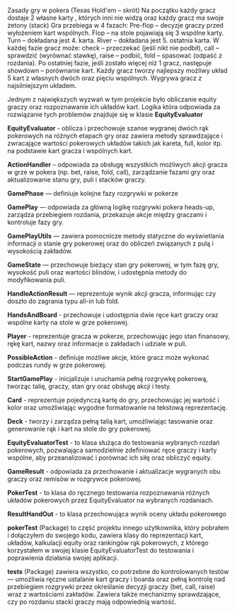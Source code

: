 Zasady gry w pokera (Texas Hold'em – skrót)
Na początku każdy gracz dostaje 2 własne karty , których inni nie widzą oraz każdy gracz ma swoje żetony (stack)
Gra przebiega w 4 fazach:
Pre-flop – decyzje graczy przed wyłożeniem kart wspólnych.
Flop – na stole pojawiają się 3 wspólne karty.
Turn – dokładana jest 4. karta.
River – dokładana jest 5. ostatnia karta.
W każdej fazie gracz może:
check – przeczekać (jeśli nikt nie podbił),
call – sprawdzić (wyrównać stawkę),
raise – podbić,
fold – spasować (odpaść z rozdania).
Po ostatniej fazie, jeśli zostało więcej niż 1 gracz, następuje showdown – porównanie kart.
Każdy gracz tworzy najlepszy możliwy układ 5 kart z własnych dwóch oraz pięciu wspólnych.
Wygrywa gracz z najsilniejszym układem.

Jednym z największych wyzwań w tym projekcie było obliczanie equity graczy oraz rozpoznawanie ich układów kart. Logika która odpowiada za rozwiązanie tych problemów znajduje się w klasie **EquityEvaluator**

**EquityEvaluator** - oblicza i przechowuje szanse wygranej dwóch rąk pokerowych na różnych etapach gry oraz zawiera metody sprawdzające i zwracające wartości pokerowych układów takich jak kareta, full, kolor itp.
na podstawie kart gracza i wspólnych kart.

**ActionHandler** – odpowiada za obsługę wszystkich możliwych akcji gracza w grze w pokera (np. bet, raise, fold, call), zarządzanie fazami gry oraz aktualizowanie stanu gry, puli i stacków graczy.

**GamePhase** — definiuje kolejne fazy rozgrywki w pokerze

**GamePlay** — odpowiada za główną logikę rozgrywki pokera heads-up, zarządza przebiegiem rozdania, przekazuje akcje między graczami i kontroluje fazy gry.

**GamePlayUtils** — zawiera pomocnicze metody statyczne do wyświetlania informacji o stanie gry pokerowej oraz do obliczeń związanych z pulą i wysokością zakładów.

**GameState** — przechowuje bieżący stan gry pokerowej, w tym fazę gry, wysokość puli oraz wartości blindów, i udostępnia metody do modyfikowania puli.

**HandleActionResult** — reprezentuje wynik akcji gracza, informując czy doszło do zagrania typu all-in lub fold.

**HandsAndBoard** - przechowuje i udostępnia dwie ręce kart graczy oraz wspólne karty na stole w grze pokerowej.

**Player** - reprezentuje gracza w pokerze, przechowując jego stan finansowy, rękę kart, nazwy oraz informacje o zakładach i udziale w puli.

**PossibleAction** - definiuje możliwe akcje, które gracz może wykonać podczas rundy w grze pokerowej.

**StartGamePlay** - inicjalizuje i uruchamia pełną rozgrywkę pokerową, tworząc talię, graczy, stan gry oraz obsługę akcji i testy.

**Card** - reprezentuje pojedynczą kartę do gry, przechowując jej wartość i kolor oraz umożliwiając wygodne formatowanie na tekstową reprezentację.

**Deck** - tworzy i zarządza pełną talią kart, umożliwiając tasowanie oraz generowanie rąk i kart na stole do gry pokerowej.

**EquityEvaluatorTest** - to klasa służąca do testowania wybranych rozdań pokerowych, pozwalająca samodzielnie zdefiniować ręce graczy i karty wspólne, aby przeanalizować i porównać ich siłę oraz obliczyć equity.

**GameResult** - odpowiada za przechowanie i aktualizacje wygranych obu graczy oraz remisów w rozgrywce pokerowej.

**PokerTest** - to klasa do ręcznego testowania rozpoznawania różnych układów pokerowych przez EquityEvaluator na wybranych rozdaniach.

**ResultHandOut** - to klasa przechowująca wynik oceny układu pokerowego

**pokerTest** (Package) to część projektu innego użytkownika, który pobrałem i dołączyłem do swojego kodu, zawiera klasy do reprezentacji kart, układów, kalkulacji equity oraz rankingów rąk pokerowych,
z którego korzystałem w swojej klasie EquityEvaluatorTest do testowania i poprawienia działania swojej aplikacji.

**tests** (Package) zawiera wszystko, co potrzebne do kontrolowanych testów — umożliwia ręczne ustalanie kart graczy i boarda oraz pełną kontrolę nad przebiegiem rozgrywki przez określanie decyzji graczy
(bet, call, raise) wraz z wartościami zakładów. Zawiera także mechanizmy sprawdzające, czy po rozdaniu stacki graczy mają odpowiednią wartość.

